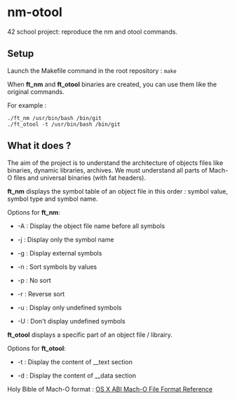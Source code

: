# nm-otool

42 school project: reproduce the nm and otool commands.

## Setup
Launch the Makefile command in the root repository : `make`

When **ft_nm** and **ft_otool** binaries are created, you can use them like the original commands.

For example :
```
./ft_nm /usr/bin/bash /bin/git
./ft_otool -t /usr/bin/bash /bin/git
```

## What it does ?
The aim of the project is to understand the architecture of objects files like binaries, dynamic libraries, archives.
We must understand all parts of Mach-O files and universal binaries (with fat headers).

**ft_nm** displays the symbol table of an object file in this order : symbol value, symbol type and symbol name.

Options for **ft_nm**:

- -A : Display the object file name before all symbols

- -j : Display only the symbol name

- -g : Display external symbols

- -n : Sort symbols by values

- -p : No sort

- -r : Reverse sort

- -u : Display only undefined symbols

- -U : Don't display undefined symbols



**ft_otool** displays a specific part of an object file / librairy.

Options for **ft_otool**:

- -t : Display the content of __text section

- -d : Display the content of __data section

Holy Bible of Mach-O format : [OS X ABI Mach-O File Format Reference](https://pewpewthespells.com/re/Mach-O_File_Format.pdf)
